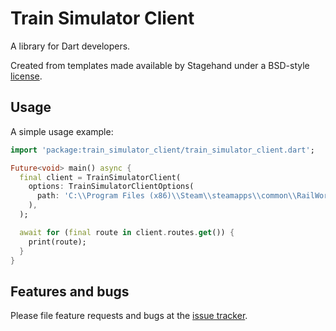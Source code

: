 # Train Simulator Client

A library for Dart developers.

Created from templates made available by Stagehand under a BSD-style
[license](https://github.com/dart-lang/stagehand/blob/master/LICENSE).

## Usage

A simple usage example:

```dart
import 'package:train_simulator_client/train_simulator_client.dart';

Future<void> main() async {
  final client = TrainSimulatorClient(
    options: TrainSimulatorClientOptions(
      path: 'C:\\Program Files (x86)\\Steam\\steamapps\\common\\RailWorks',
    ),
  );

  await for (final route in client.routes.get()) {
    print(route);
  }
}
```

## Features and bugs

Please file feature requests and bugs at the [issue tracker][tracker].

[tracker]: https://github.com/tnc1997/dart-train-simulator-client/issues
